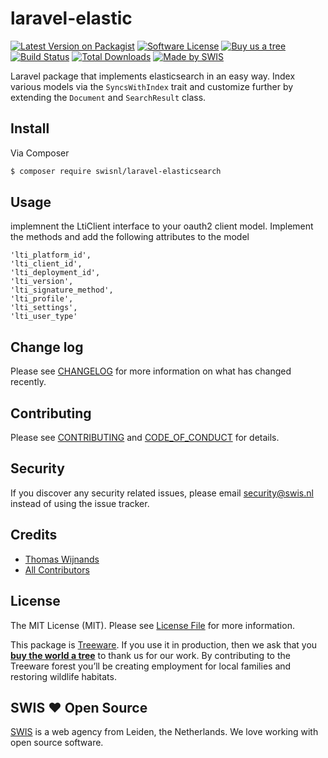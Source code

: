 # laravel-elastic

[![Latest Version on Packagist][ico-version]][link-packagist]
[![Software License][ico-license]](LICENSE.md)
[![Buy us a tree][ico-treeware]][link-treeware]
[![Build Status][ico-github-actions]][link-github-actions]
[![Total Downloads][ico-downloads]][link-downloads]
[![Made by SWIS][ico-swis]][link-swis]


Laravel package that implements elasticsearch in an easy way. Index various models via the `SyncsWithIndex` trait and customize further by extending the `Document` and `SearchResult` class.



## Install

Via Composer

``` bash
$ composer require swisnl/laravel-elasticsearch
```
## Usage
implemnent the LtiClient interface to your oauth2 client model. Implement the methods and add the following attributes to the model
```
'lti_platform_id',
'lti_client_id',
'lti_deployment_id',
'lti_version',
'lti_signature_method',
'lti_profile',
'lti_settings',
'lti_user_type'
```

## Change log

Please see [CHANGELOG](CHANGELOG.md) for more information on what has changed recently.

## Contributing

Please see [CONTRIBUTING](CONTRIBUTING.md) and [CODE_OF_CONDUCT](CODE_OF_CONDUCT.md) for details.

## Security

If you discover any security related issues, please email security@swis.nl instead of using the issue tracker.

## Credits

- [Thomas Wijnands][link-author]
- [All Contributors][link-contributors]

## License

The MIT License (MIT). Please see [License File](LICENSE.md) for more information.

This package is [Treeware](https://treeware.earth). If you use it in production, then we ask that you [**buy the world a tree**][link-treeware] to thank us for our work. By contributing to the Treeware forest you’ll be creating employment for local families and restoring wildlife habitats.

## SWIS :heart: Open Source

[SWIS][link-swis] is a web agency from Leiden, the Netherlands. We love working with open source software. 

[ico-version]: https://img.shields.io/packagist/v/swisnl/laravel-elasticsearch.svg?style=flat-square
[ico-license]: https://img.shields.io/badge/license-MIT-brightgreen.svg?style=flat-square
[ico-treeware]: https://img.shields.io/badge/Treeware-%F0%9F%8C%B3-lightgreen.svg?style=flat-square
[ico-github-actions]: https://img.shields.io/github/actions/workflow/status/swisnl/laravel-elasticsearch/tests.yml?label=tests&branch=master&style=flat-square
[ico-downloads]: https://img.shields.io/packagist/dt/swisnl/laravel-elasticsearch.svg?style=flat-square
[ico-swis]: https://img.shields.io/badge/%F0%9F%9A%80-made%20by%20SWIS-%230737A9.svg?style=flat-square

[link-packagist]: https://packagist.org/packages/swisnl/laravel-elasticsearch
[link-github-actions]: https://github.com/swisnl/laravel-elasticsearch/actions/workflows/tests.yml
[link-downloads]: https://packagist.org/packages/swisnl/laravel-elasticsearch
[link-treeware]: https://plant.treeware.earth/swisnl/laravel-elasticsearch
[link-author]: https://github.com/tommie1001
[link-contributors]: ../../contributors
[link-swis]: https://www.swis.nl
